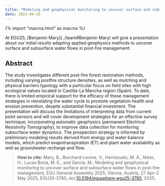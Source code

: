 ```yaml
---
title: "Modeling and geophysical monitoring to uncover surface and subsurface water flows in post-fire management at #EGU25"
date: 2023-04-26
---
```


{% import "macros.html" as macros %}

At EGU25, [Benjamin Mary](../team#Benjamin Mary) will give a presentation about our initial results adapting applied geophysics methods to uncover surface and subsurface water flows in post-fire management:


<!--
{{ macros.figure(src="../images/news/egu2023-preview.jpg", alt="Red, white, and blue map showing several dipolar anomalies of different sizes and black square windows around them.", caption="Synthetic magnetic microscopy data made up of several dipoles at different positions and with randomized dipole moments. The bounding box for each dipole is automatically identified by our algorithm so that we can estimate the dipole moment from the data.") }}

The talk is **today** Wednesday 26 April 2023 at **15:05** (Vienna time) in
**Room -2.21** as part of session
[EMRP3.1 - Paleomagnetism, micromagnetism and magnetic fabrics: Recent advances and geological applications](https://meetingorganizer.copernicus.org/EGU23/session/45916).

{{ macros.figure(src="../images/news/egu2023-talk.png", alt="Screenshot of the title slide of the talk with title and author information", caption="Title slide for the talk 'Full vector inversion of magnetic microscopy data using Euler deconvolution as a priori information' by Gelson F. Souza Junior and co-authors Ricardo Trindade, Leonardo Uieda, Roger Fu, and Janine Carmo.") }}


**If you'd like to know more, please [reach out to Gelson](../team#Souza-junior)
and keep an eye out for our upcoming publication of these results.**
-->

## Abstract

The study investigates different post-fire forest restoration methods, including varying postfire structure densities, as well as mulching and physical barriers typology with a particular focus on field sites with high ecological values located in Castilla-La Mancha region (Spain). To date, there is limited empirical support for the efficacy of these management strategies in reinstating the water cycle to promote vegetation health and erosion prevention, despite substantial financial investment. The presentation will discuss the limitations of interpreting data from current point sensors and will cover development strategies for an effective survey technique, incorporating automatic geophysics (permanent Electrical Resistivity Tomography), to improve data collection for monitoring subsurface water dynamics. The prospection strategy is informed by preliminary modeling results derived from energy and water balance models, which predict evapotranspiration (ET) and plant water availability as well as groundwater recharge and flow.


> **How to cite:** Mary, B., Burchard-Levine, V., Herrezuelo, M. Á., Nieto, H., Lucas Borja, M. E., and García, 
> M.:  Modeling and geophysical monitoring to uncover surface and subsurface water flows in post-fire management, 
> EGU General Assembly 2025, Vienna, Austria, 27 Apr–2 May 2025, EGU25-3785,
> doi:[10.5194/egusphere-egu25-3785](https://doi.org/10.5194/egusphere-egu25-3785), 
> 2025.

